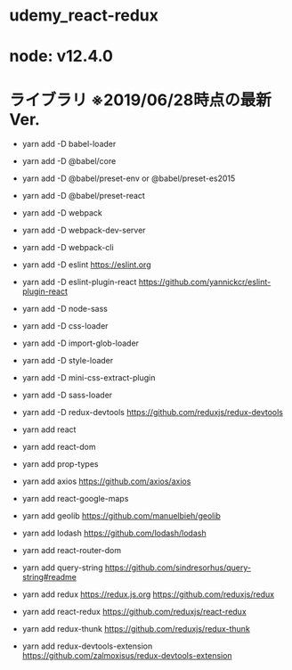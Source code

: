 # udemy_react-redux

# node: v12.4.0

# ライブラリ ※2019/06/28時点の最新 Ver.

- yarn add -D babel-loader
- yarn add -D @babel/core
- yarn add -D @babel/preset-env or @babel/preset-es2015
- yarn add -D @babel/preset-react
- yarn add -D webpack
- yarn add -D webpack-dev-server
- yarn add -D webpack-cli
- yarn add -D eslint
https://eslint.org
- yarn add -D eslint-plugin-react
https://github.com/yannickcr/eslint-plugin-react
- yarn add -D node-sass
- yarn add -D css-loader
- yarn add -D import-glob-loader
- yarn add -D style-loader
- yarn add -D mini-css-extract-plugin
- yarn add -D sass-loader
- yarn add -D redux-devtools
https://github.com/reduxjs/redux-devtools


- yarn add react
- yarn add react-dom
- yarn add prop-types
- yarn add axios
https://github.com/axios/axios
- yarn add react-google-maps
- yarn add geolib
https://github.com/manuelbieh/geolib
- yarn add lodash
https://github.com/lodash/lodash
- yarn add react-router-dom
- yarn add query-string
https://github.com/sindresorhus/query-string#readme
- yarn add redux
https://redux.js.org
https://github.com/reduxjs/redux
- yarn add react-redux
https://github.com/reduxjs/react-redux
- yarn add redux-thunk
https://github.com/reduxjs/redux-thunk
- yarn add redux-devtools-extension
https://github.com/zalmoxisus/redux-devtools-extension
